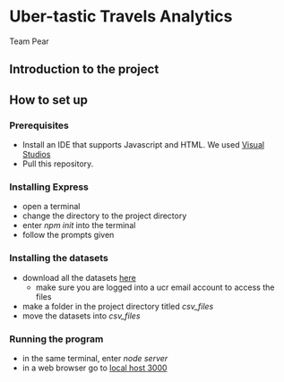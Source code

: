 # Uber-tastic Travels Analytics 
Team Pear


## Introduction to the project

## How to set up
### Prerequisites

- Install an IDE that supports Javascript and HTML. We used [Visual Studios](https://visualstudio.microsoft.com/downloads/)
- Pull this repository.

### Installing Express

- open a terminal
- change the directory to the project directory
- enter *npm init* into the terminal
- follow the prompts given

### Installing the datasets

- download all the datasets [here](https://drive.google.com/drive/u/3/folders/1_u6Z-ZV5rL95LQMRHPuvhntG_-pJlbWG)
  - make sure you are logged into a ucr email account to access the files
- make a folder in the project directory titled *csv_files*
- move the datasets into *csv_files*

### Running the program

- in the same terminal, enter *node server*
- in a web browser go to [local host 3000](http://localhost:3000/)
